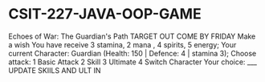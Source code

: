 # CSIT-227-JAVA-OOP-GAME
Echoes of War: The Guardian's Path
TARGET OUT COME BY FRIDAY
Make a wish
You have receive 3 stamina, 2 mana , 4 spirits, 5 energy;
Your current Character: Guardian (Health: 150 | Defence: 4 | stamina 3);
Choose attack: 
1 Basic Attack
2 Skill
3 Ultimate
4 Switch Character
Your choice: ___
UPDATE SKIILS AND ULT IN 